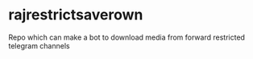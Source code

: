 # rajrestrictsaverown
Repo which can make a bot to download media from forward restricted telegram channels 
